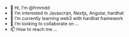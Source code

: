 - 👋 Hi, I’m @frmmdd
- 👀 I’m interested in Javascript, Nextjs, Angular, hardhat
- 🌱 I’m currently learning web3 with hardhat framework
- 💞️ I’m looking to collaborate on ...
- 📫 How to reach me ...

<!---
frmmdd/frmmdd is a ✨ special ✨ repository because its `README.md` (this file) appears on your GitHub profile.
You can click the Preview link to take a look at your changes.
--->
